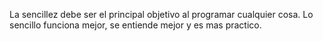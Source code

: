 La sencillez debe ser el principal objetivo al programar cualquier cosa. Lo sencillo funciona mejor, se entiende mejor y es mas practico.